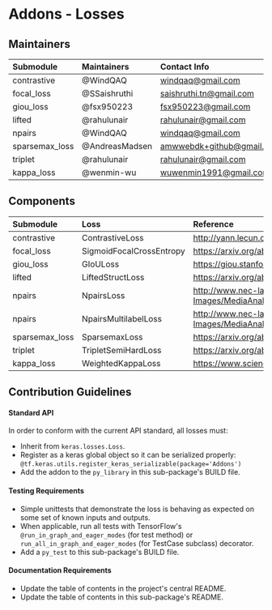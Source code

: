 # Addons - Losses

## Maintainers
| Submodule  |  Maintainers  | Contact Info   |
|:---------- |:----------- |:------------- |
| contrastive |  @WindQAQ | windqaq@gmail.com |
| focal_loss | @SSaishruthi  | saishruthi.tn@gmail.com |
| giou_loss | @fsx950223  | fsx950223@gmail.com |
| lifted | @rahulunair | rahulunair@gmail.com  |
| npairs | @WindQAQ | windqaq@gmail.com |
| sparsemax_loss | @AndreasMadsen | amwwebdk+github@gmail.com |
| triplet |  @rahulunair | rahulunair@gmail.com  |
| kappa_loss | @wenmin-wu | wuwenmin1991@gmail.com |

## Components
| Submodule | Loss  | Reference               |
|:----------------------- |:---------------------|:--------------------------|
| contrastive | ContrastiveLoss | http://yann.lecun.com/exdb/publis/pdf/hadsell-chopra-lecun-06.pdf |
| focal_loss | SigmoidFocalCrossEntropy | https://arxiv.org/abs/1708.02002  |
| giou_loss | GIoULoss | https://giou.stanford.edu/GIoU.pdf       |
| lifted | LiftedStructLoss | https://arxiv.org/abs/1511.06452       |
| npairs | NpairsLoss | http://www.nec-labs.com/uploads/images/Department-Images/MediaAnalytics/papers/nips16_npairmetriclearning.pdf |
| npairs | NpairsMultilabelLoss | http://www.nec-labs.com/uploads/images/Department-Images/MediaAnalytics/papers/nips16_npairmetriclearning.pdf |
| sparsemax_loss | SparsemaxLoss |  https://arxiv.org/abs/1602.02068 |
| triplet | TripletSemiHardLoss | https://arxiv.org/abs/1503.03832       |
| kappa_loss | WeightedKappaLoss | https://www.sciencedirect.com/science/article/abs/pii/S0167865517301666 |


## Contribution Guidelines
#### Standard API
In order to conform with the current API standard, all losses
must:
 * Inherit from `keras.losses.Loss`.
 * Register as a keras global object so it can be serialized properly: `@tf.keras.utils.register_keras_serializable(package='Addons')`
 * Add the addon to the `py_library` in this sub-package's BUILD file.

#### Testing Requirements
 * Simple unittests that demonstrate the loss is behaving as expected on
 some set of known inputs and outputs.
 * When applicable, run all tests with TensorFlow's
   `@run_in_graph_and_eager_modes` (for test method)
   or `run_all_in_graph_and_eager_modes` (for TestCase subclass)
   decorator.
 * Add a `py_test` to this sub-package's BUILD file.

#### Documentation Requirements
 * Update the table of contents in the project's central README.
 * Update the table of contents in this sub-package's README.

